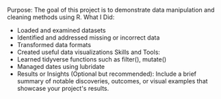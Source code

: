 Purpose: The goal of this project is to demonstrate data manipulation and cleaning methods using R.
What I Did:
* Loaded and examined datasets
* Identified and addressed missing or incorrect data
* Transformed data formats
* Created useful data visualizations
Skills and Tools:
* Learned tidyverse functions such as filter(), mutate()
* Managed dates using lubridate
* Results or Insights (Optional but recommended): Include a brief summary of notable discoveries, outcomes, or visual examples that showcase your project's results.
